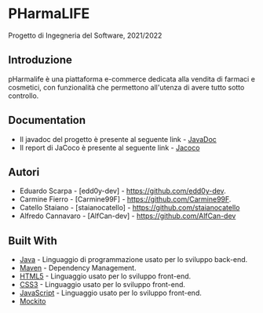 # PHarmaLIFE
Progetto di Ingegneria del Software, 2021/2022

## Introduzione
pHarmalife è una piattaforma e-commerce dedicata alla vendita di farmaci e cosmetici, con funzionalità che permettono all'utenza di avere tutto sotto controllo.

## Documentation
 - Il javadoc del progetto è presente al seguente link - [JavaDoc](https://gagliardenicolapio.github.io/spotibase/javadoc/)
 - Il report di JaCoco è presente al seguente link - [Jacoco](https://gagliardenicolapio.github.io/spotibase/jacoco/) 
## Autori
 - Eduardo Scarpa - [edd0y-dev] - https://github.com/edd0y-dev.
 - Carmine Fierro - [Carmine99F] - https://github.com/Carmine99F.
 - Catello Staiano - [staianocatello] - https://github.com/staianocatello
 - Alfredo Cannavaro - [AlfCan-dev] - https://github.com/AlfCan-dev

## Built With
 - [Java](https://jdk.java.net/15/) - Linguaggio di programmazione usato per lo sviluppo back-end.
 - [Maven](https://maven.apache.org/) - Dependency Management.
 - [HTML5](https://www.w3schools.com/html/default.asp) - Linguaggio usato per lo sviluppo front-end.
 - [CSS3](https://www.w3schools.com/css/default.asp) - Linguaggio usato per lo sviluppo front-end.
 - [JavaScript](https://www.w3schools.com/js/default.asp) - Linguaggio usato per lo sviluppo front-end.
 - [Mockito](https://site.mockito.org/)
